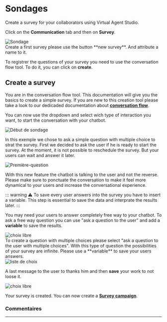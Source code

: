 # Sondages

Create a survey for your collaborators using Virtual Agent Studio.


Click on the  **Communication** tab and then on **Survey**. 

<div class="image_center">
  <img :src="$withBase('/assets/img/fr/communication/Sondage.PNG')" alt="Sondage">
</div>
Create a first survey please use the button **new survey**. And attribute a name to it.

To registrer the questions of your survey you need to use the conversation flow tool. To do it, you can click on  **create**.

## Create a survey

You are in the conversation flow tool.  This documentation will give you the basics to create a simple survey. If you are new to this creation tool please take a look to our dedicaded documentation about 
 [**conversation flow**](/fr/chatbot/connaissances.html#flux-de-conversation).


 You can now use the dropdown and select wich type of interaction you want, to start the conversation with your chatbot.


<div class="image_center">
  <img :src="$withBase('/assets/img/fr/communication/creation-sondage')" alt="Début de sondage">
</div>

In this exemple we chose to ask a simple question with multiple choice to strat the survey. First we decided to ask the user if he is ready to start the survey. At the moment, it is not possible to reschedule the survey. But your users can wait and answer it later. 


<div class="image_center">
  <img :src="$withBase('/assets/img/fr/communication/lancement-sondage')" alt="Première-question">
</div>

With this new feature the chatbot is talking to the user and not the reverse. Please make sure to ponctuate the conversation to make it feel more dynamical to your users and increase the conversational experience. 

::: warning ⚠️
To save every user answers into the survey you have to insert a variable. This step is essential to save the data and interprate the results later.
::: 

You may need your users to answer completely free way to your chatbot. To ask a free way question you can use "ask a question to the user" and add a **variable** to save the results. 


<div class="image_center">
  <img :src="$withBase('/assets/img/fr/communication/suite-sondage.png')" alt="choix libre">
</div>
To create a question with multiple choices please select "ask a question to the user with multiple choices". With this type of question the possibilities of your survey are infinite. Please use a **variable** to save your users answers.

<div class="image_center">
  <img :src="$withBase('/assets/img/fr/communication/choix-multiples-sondages.png')" alt="liste de choix">
</div>

A last message to the user to thanks him and then **save** your work to not loose it. 

<div class="image_center">
  <img :src="$withBase('/assets/img/fr/communication/fin-sondage.png')" alt="choix libre">
</div>

Your survey is created. You can now create a [**Survey campaign**](/fr/chatbot/campagne.html#campagne). 




### Commentaires
---

<Commentaire />
